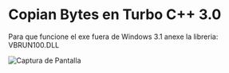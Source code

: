 # Copian Bytes en Turbo C++ 3.0
Para que funcione el exe fuera de Windows 3.1 anexe la libreria: VBRUN100.DLL

![Captura de Pantalla](https://raw.githubusercontent.com/ricksanchez-c/CopianBytes_en_C/main/tc3.0screen.png)
